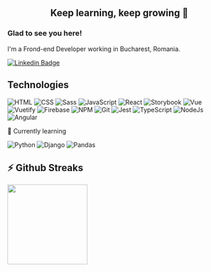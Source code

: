 <div align="center">
  
## Keep learning, keep growing 🌱 
  
</div>

### Glad to see you here!
<!-- &nbsp; ![](https://visitor-badge.glitch.me/badge?page_id=narcisabadea&style=flat-square&color=0088cc) 
https://github.com/DenverCoder1/DenverCoder1/blob/main/README.md
-->


I'm a Frond-end Developer working in Bucharest, Romania.

[![Linkedin Badge](https://img.shields.io/badge/-LinkedIn-0e76a8?style=flat-square&logo=Linkedin&logoColor=white)](https://linkedin.com/in/narcisabadea)

## Technologies

  ![HTML](https://img.shields.io/badge/-HTML5-000?&logo=html5)
  ![CSS](https://img.shields.io/badge/-CSS-000?&logo=css3)
  ![Sass](https://img.shields.io/badge/-SASS-000?&logo=Sass)
  ![JavaScript](https://img.shields.io/badge/-JavaScript-000?&logo=JavaScript)
  ![React](https://img.shields.io/badge/-React-000?&logo=React)
  ![Storybook](https://img.shields.io/badge/-Storybook-000?&logo=Storybook)
  ![Vue](https://img.shields.io/badge/-Vue-000?&logo=Vue.js)
  ![Vuetify](https://img.shields.io/badge/-Vuetify-000?&logo=Vuetify)
  ![Firebase](https://img.shields.io/badge/-Firebase-000?&logo=Firebase)
  ![NPM](https://img.shields.io/badge/-NPM-000?&logo=Npm)
  ![Git](https://img.shields.io/badge/-Git-000?&logo=Git)
  ![Jest](https://img.shields.io/badge/-Jest-000?&logo=Jest)
  ![TypeScript](https://img.shields.io/badge/-Typescript-000?&logo=TypeScript)
  ![NodeJs](https://img.shields.io/badge/-NodeJs-000?&logo=nodedotjs)
  ![Angular](https://img.shields.io/badge/-Angular-000?&logo=Angular)
    
🌟 Currently learning

  ![Python](https://img.shields.io/badge/-Python-000?&logo=Python)
  ![Django](https://img.shields.io/badge/-Django-000?&logo=Django)
  ![Pandas](https://img.shields.io/badge/-Pandas-000?&logo=Pandas)

<!-- ## 📊 Github Stats

<a href='https://github.com/narcisabadea/'>
  <img height="180em" src="https://github-readme-stats.vercel.app/api?username=narcisabadea&show_icons=true&theme=radical&hide_border=true&&count_private=true&include_all_commits=true" />
  <img height="180em" src="https://github-readme-stats.vercel.app/api/top-langs/?username=narcisabadea&theme=dark&show_icons=true&hide_border=true&layout=compact&langs_count=8"/>
</a>
<br> -->

## ⚡ Github Streaks
<a href='https://github.com/narcisabadea/'>
  <img height="180em" src="https://github-readme-streak-stats.herokuapp.com/?user=narcisabadea&hide_border=true&theme=dark" />
</a>
  
